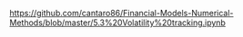 
https://github.com/cantaro86/Financial-Models-Numerical-Methods/blob/master/5.3%20Volatility%20tracking.ipynb

